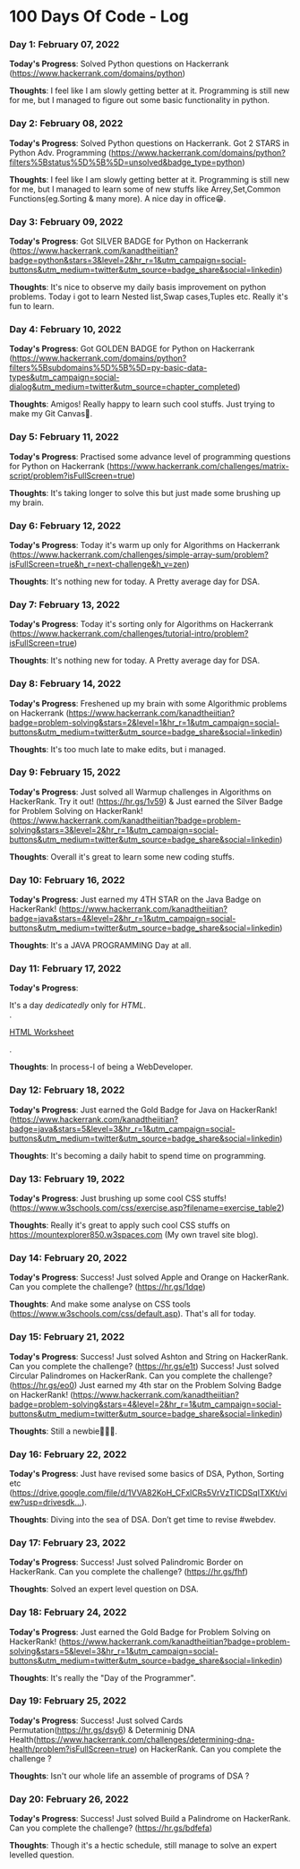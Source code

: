 # 100 Days Of Code - Log

### Day 1: February 07, 2022 

**Today's Progress**: Solved Python questions on Hackerrank (https://www.hackerrank.com/domains/python)

**Thoughts**: I feel like I am slowly getting better at it. Programming is still new for me, but I managed to figure out some basic functionality in python.


### Day 2: February 08, 2022 

**Today's Progress**: Solved Python questions on Hackerrank. Got 2 STARS in Python Adv. Programming (https://www.hackerrank.com/domains/python?filters%5Bstatus%5D%5B%5D=unsolved&badge_type=python)

**Thoughts**: I feel like I am slowly getting better at it. Programming is still new for me, but I managed to learn some of new stuffs like Arrey,Set,Common Functions(eg.Sorting & many more). A nice day in office😁. 


### Day 3: February 09, 2022 

**Today's Progress**: Got SILVER BADGE for Python on Hackerrank (https://www.hackerrank.com/kanadtheiitian?badge=python&stars=3&level=2&hr_r=1&utm_campaign=social-buttons&utm_medium=twitter&utm_source=badge_share&social=linkedin) 

**Thoughts**: It's nice to observe my daily basis improvement on python problems. Today i got to learn Nested list,Swap cases,Tuples etc. Really it's fun to learn.


### Day 4: February 10, 2022 

**Today's Progress**: Got GOLDEN BADGE for Python on Hackerrank (https://www.hackerrank.com/domains/python?filters%5Bsubdomains%5D%5B%5D=py-basic-data-types&utm_campaign=social-dialog&utm_medium=twitter&utm_source=chapter_completed) 

**Thoughts**: Amigos! Really happy to learn such cool stuffs. Just trying to make my Git Canvas🤩. 


### Day 5: February 11, 2022 

**Today's Progress**: Practised some advance level of programming questions for Python on Hackerrank (https://www.hackerrank.com/challenges/matrix-script/problem?isFullScreen=true)

**Thoughts**: It's taking longer to solve this but just made some brushing up my brain.


### Day 6: February 12, 2022 

**Today's Progress**: Today it's warm up only for Algorithms on Hackerrank (https://www.hackerrank.com/challenges/simple-array-sum/problem?isFullScreen=true&h_r=next-challenge&h_v=zen) 

**Thoughts**: It's nothing new for today. A Pretty average day for DSA.


### Day 7: February 13, 2022 

**Today's Progress**: Today it's sorting only for Algorithms on Hackerrank (https://www.hackerrank.com/challenges/tutorial-intro/problem?isFullScreen=true)

**Thoughts**: It's nothing new for today. A Pretty average day for DSA. 


### Day 8: February 14, 2022 

**Today's Progress**: Freshened up my brain with some Algorithmic problems on Hackerrank (https://www.hackerrank.com/kanadtheiitian?badge=problem-solving&stars=2&level=1&hr_r=1&utm_campaign=social-buttons&utm_medium=twitter&utm_source=badge_share&social=linkedin)

**Thoughts**: It's too much late to make edits, but i managed.


### Day 9: February 15, 2022 

**Today's Progress**: Just solved all Warmup challenges in Algorithms on HackerRank. Try it out! (https://hr.gs/1v59) & Just earned the Silver Badge for Problem Solving on HackerRank! (https://www.hackerrank.com/kanadtheiitian?badge=problem-solving&stars=3&level=2&hr_r=1&utm_campaign=social-buttons&utm_medium=twitter&utm_source=badge_share&social=linkedin)

**Thoughts**: Overall it's great to learn some new coding stuffs. 


### Day 10: February 16, 2022 

**Today's Progress**: Just earned my 4TH STAR on the Java Badge on HackerRank! (https://www.hackerrank.com/kanadtheiitian?badge=java&stars=4&level=2&hr_r=1&utm_campaign=social-buttons&utm_medium=twitter&utm_source=badge_share&social=linkedin)

**Thoughts**: It's a JAVA PROGRAMMING Day at all.


### Day 11: February 17, 2022

**Today's Progress**: <p>It's a day <em>dedicatedly</em> only for <em>HTML</em>.<br>.<p><a href="https://codepen.io/codingwithiitian007/pen/QWOabJp">HTML Worksheet </a></p>.

**Thoughts**: In process-I of being a WebDeveloper. 


### Day 12: February 18, 2022

**Today's Progress**: Just earned the Gold Badge for Java on HackerRank! (https://www.hackerrank.com/kanadtheiitian?badge=java&stars=5&level=3&hr_r=1&utm_campaign=social-buttons&utm_medium=twitter&utm_source=badge_share&social=linkedin)

**Thoughts**: It's becoming a daily habit to spend time on programming. 


### Day 13: February 19, 2022

**Today's Progress**: Just brushing up some cool CSS stuffs! (https://www.w3schools.com/css/exercise.asp?filename=exercise_table2)

**Thoughts**: Really it's great to apply such cool CSS stuffs on https://mountexplorer850.w3spaces.com (My own travel site blog). 


### Day 14: February 20, 2022 

**Today's Progress**: Success! Just solved Apple and Orange on HackerRank. Can you complete the challenge? (https://hr.gs/1dqe)

**Thoughts**: And make some analyse on CSS tools (https://www.w3schools.com/css/default.asp). That's all for today.


### Day 15: February 21, 2022 

**Today's Progress**: Success! Just solved Ashton and String on HackerRank. Can you complete the challenge? (https://hr.gs/e1t)
Success! Just solved Circular Palindromes on HackerRank. Can you complete the challenge? (https://hr.gs/eo0) 
Just earned my 4th star on the Problem Solving Badge on HackerRank! (https://www.hackerrank.com/kanadtheiitian?badge=problem-solving&stars=4&level=2&hr_r=1&utm_campaign=social-buttons&utm_medium=twitter&utm_source=badge_share&social=linkedin)

**Thoughts**: Still a newbie👨🏻‍💻. 


### Day 16: February 22, 2022

**Today's Progress**: Just have revised some basics of DSA, Python, Sorting etc (https://drive.google.com/file/d/1VVA82KoH_CFxlCRs5VrVzTICDSqITXKt/view?usp=drivesdk…).

**Thoughts**: Diving into the sea of DSA. Don’t get time to revise #webdev.


### Day 17: February 23, 2022

**Today's Progress**: Success! Just solved Palindromic Border on HackerRank. Can you complete the challenge? (https://hr.gs/fhf)

**Thoughts**: Solved an expert level question on DSA.


### Day 18: February 24, 2022

**Today's Progress**: Just earned the Gold Badge for Problem Solving on HackerRank! (https://www.hackerrank.com/kanadtheiitian?badge=problem-solving&stars=5&level=3&hr_r=1&utm_campaign=social-buttons&utm_medium=twitter&utm_source=badge_share&social=linkedin) 

**Thoughts**: It's really the "Day of the Programmer". 


### Day 19: February 25, 2022

**Today's Progress**: Success! Just solved Cards Permutation(https://hr.gs/dsy6) & Determinig DNA Health(https://www.hackerrank.com/challenges/determining-dna-health/problem?isFullScreen=true) on HackerRank. Can you complete the challenge ?

**Thoughts**: Isn't our whole life an assemble of programs of DSA ?


### Day 20: February 26, 2022

**Today's Progress**: Success! Just solved Build a Palindrome on HackerRank. Can you complete the challenge? (https://hr.gs/bdfefa)

**Thoughts**: Though it's a hectic schedule, still manage to solve an expert levelled question.



















